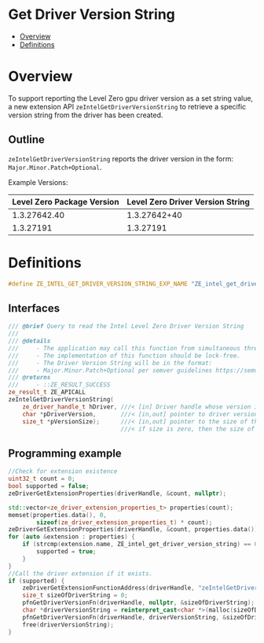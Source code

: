 <!---

Copyright (C) 2024-2025 Intel Corporation

SPDX-License-Identifier: MIT

-->

# Get Driver Version String

* [Overview](#Overview)
* [Definitions](#Definitions)

# Overview

To support reporting the Level Zero gpu driver version as a set string value, a new extension API `zeIntelGetDriverVersionString` to retrieve a specific version string from the driver has been created.

## Outline

`zeIntelGetDriverVersionString` reports the driver version in the form: `Major.Minor.Patch+Optional`.

Example Versions:

| Level Zero  Package Version | Level Zero Driver Version String
|---|---|
| 1.3.27642.40 | 1.3.27642+40 |
| 1.3.27191 | 1.3.27191


# Definitions

```cpp
#define ZE_INTEL_GET_DRIVER_VERSION_STRING_EXP_NAME "ZE_intel_get_driver_version_string"
```

## Interfaces

```cpp
/// @brief Query to read the Intel Level Zero Driver Version String
///
/// @details
///     - The application may call this function from simultaneous threads.
///     - The implementation of this function should be lock-free.
///     - The Driver Version String will be in the format:
///     - Major.Minor.Patch+Optional per semver guidelines https://semver.org/#spec-item-10
/// @returns
///     - ::ZE_RESULT_SUCCESS
ze_result_t ZE_APICALL
zeIntelGetDriverVersionString(
    ze_driver_handle_t hDriver, ///< [in] Driver handle whose version is being read.
    char *pDriverVersion,       ///< [in,out] pointer to driver version string.
    size_t *pVersionSize);      ///< [in,out] pointer to the size of the driver version string.
                                ///< if size is zero, then the size of the version string is returned.
```

## Programming example

```cpp
//Check for extension existence
uint32_t count = 0;
bool supported = false;
zeDriverGetExtensionProperties(driverHandle, &count, nullptr);

std::vector<ze_driver_extension_properties_t> properties(count);
memset(properties.data(), 0,
        sizeof(ze_driver_extension_properties_t) * count);
zeDriverGetExtensionProperties(driverHandle, &count, properties.data());
for (auto &extension : properties) {
    if (strcmp(extension.name, ZE_intel_get_driver_version_string) == 0) {
        supported = true;
    }
}
//Call the driver extension if it exists.
if (supported) {
    zeDriverGetExtensionFunctionAddress(driverHandle, "zeIntelGetDriverVersionString", pfnGetDriverVersionFn);
    size_t sizeOfDriverString = 0;
    pfnGetDriverVersionFn(driverHandle, nullptr, &sizeOfDriverString);
    char *driverVersionString = reinterpret_cast<char *>(malloc(sizeOfDriverString * sizeof(char)));
    pfnGetDriverVersionFn(driverHandle, driverVersionString, &sizeOfDriverString);
    free(driverVersionString);
}
```
